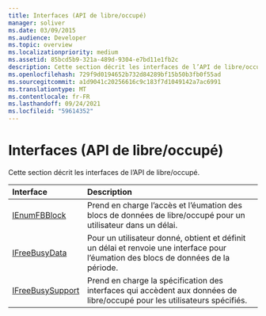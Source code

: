 ```yaml
---
title: Interfaces (API de libre/occupé)
manager: soliver
ms.date: 03/09/2015
ms.audience: Developer
ms.topic: overview
ms.localizationpriority: medium
ms.assetid: 85bcd5b9-321a-489d-9304-e7bd11e1fb2c
description: Cette section décrit les interfaces de l’API de libre/occupé.
ms.openlocfilehash: 729f9d0194652b732d84289bf15b50b3fb0f55ad
ms.sourcegitcommit: a1d9041c20256616c9c183f7d1049142a7ac6991
ms.translationtype: MT
ms.contentlocale: fr-FR
ms.lasthandoff: 09/24/2021
ms.locfileid: "59614352"
---
```

# <a name="interfaces-freebusy-api"></a>Interfaces (API de libre/occupé)

Cette section décrit les interfaces de l’API de libre/occupé.
  
|**Interface**|**Description**|
|:-----|:-----|
|[IEnumFBBlock](ienumfbblock.md) <br/> |Prend en charge l’accès et l’éumation des blocs de données de libre/occupé pour un utilisateur dans un délai.  <br/> |
|[IFreeBusyData](ifreebusydata.md) <br/> |Pour un utilisateur donné, obtient et définit un délai et renvoie une interface pour l’éumation des blocs de données de la période.  <br/> |
|[IFreeBusySupport](ifreebusysupport.md) <br/> |Prend en charge la spécification des interfaces qui accèdent aux données de libre/occupé pour les utilisateurs spécifiés.  <br/> |
   

